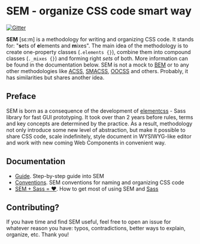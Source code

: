 # SEM - organize CSS code smart way

[![Gitter](https://badges.gitter.im/Join%20Chat.svg)](https://gitter.im/timfayz/elementcss?utm_source=badge&utm_medium=badge&utm_campaign=pr-badge)

**SEM** [sɛ:m] is a methodology for writing and organizing CSS code. It stands for: "**s**ets of **e**lements and **m**ixes". The main idea of the methodology is to create one-property classes (`.elements {}`), combine them into compound classes (`._mixes {}`) and forming right *sets* of both. More information can be found in the documentation below. SEM is not a mock to [BEM](https://tech.yandex.com/bem/) or to any other methodologies like [ACSS](https://acss.io/), [SMACSS](https://smacss.com/), [OOCSS](https://www.smashingmagazine.com/2011/12/an-introduction-to-object-oriented-css-oocss/) and others. Probably, it has similarities but shares another idea.

## Preface
SEM is born as a consequence of the development of [elementcss](https://github.com/timfayz/elementcss) - Sass library for fast GUI prototyping. It took over than 2 years before rules, terms and key concepts are determined by the practice. As a result, methodology not only introduce some new level of abstraction, but make it possible to share CSS code, scale indefinitely, style document in WYSIWYG-like editor and work with new coming Web Components in convenient way.

## Documentation
- [Guide](docs/explanation.md). Step-by-step guide into SEM
- [Conventions](docs/conventions.md). SEM conventions for naming and organizing CSS code 
- [SEM + Sass = ❤](docs/sem_and_sass.md). How to get most of using SEM and [Sass](https://sass-lang.com/)

## Contributing?
If you have time and find SEM useful, feel free to open an issue for whatever reason you have: typos, contradictions, better ways to explain, organize, etc. Thank you!
